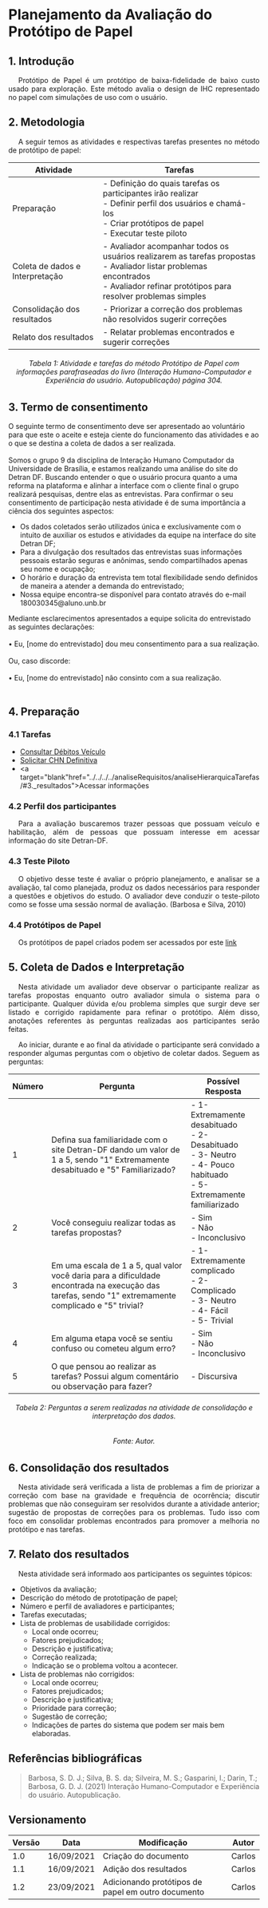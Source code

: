 # Planejamento da Avaliação do Protótipo de Papel

## 1. Introdução

<p style="text-indent: 20px; text-align: justify">
    Protótipo de Papel é um protótipo de baixa-fidelidade de baixo custo usado para exploração. Este método avalia o design de IHC representado no papel com simulações de uso com o usuário.  
</p>

## 2. Metodologia

<p style="text-indent: 20px; text-align: justify">
    A seguir temos as atividades e respectivas tarefas presentes no método de protótipo de papel:
</p>

<center>

| Atividade                       | Tarefas                                                                                                                                                                                      |
| ------------------------------- | -------------------------------------------------------------------------------------------------------------------------------------------------------------------------------------------- |
| Preparação                      | - Definição do quais tarefas os participantes irão realizar <br/> - Definir perfil dos usuários e chamá-los <br/> - Criar protótipos de papel <br/> - Executar teste piloto                  |
| Coleta de dados e Interpretação | - Avaliador acompanhar todos os usuários realizarem as tarefas propostas <br/> - Avaliador listar problemas encontrados <br/> - Avaliador refinar protótipos para resolver problemas simples |
| Consolidação dos resultados     | - Priorizar a correção dos problemas não resolvidos sugerir correções                                                                                                                        |
| Relato dos resultados           | - Relatar problemas encontrados e sugerir correções                                                                                                                                          |

</center>
<h6 align = "center">Tabela 1: Atividade e tarefas do método Protótipo de Papel com informações parafraseadas do livro (Interação Humano-Computador e Experiência do usuário. Autopublicação) página 304.</h6>

## 3. Termo de consentimento

<p style="text-indent: 20px; text-align: justify;">

O seguinte termo de consentimento deve ser apresentado ao voluntário para que este o aceite e esteja ciente do funcionamento das atividades e ao o que se destina a coleta de dados a ser realizada.
<br/><br/>
Somos o grupo 9 da disciplina de Interação Humano Computador da Universidade de Brasília, e estamos realizando uma análise do site do Detran DF. Buscando entender o que o usuário procura quanto a uma reforma na plataforma e alinhar a interface com o cliente final o grupo realizará pesquisas, dentre elas as entrevistas. Para confirmar o seu consentimento de participação nesta atividade é de suma importância a ciência dos seguintes aspectos:

<ul>
<li>Os dados coletados serão utilizados única e exclusivamente com o intuito de auxiliar os estudos e atividades da equipe na interface do site Detran DF;</li>
<li>Para a divulgação dos resultados das entrevistas suas informações pessoais estarão seguras e anônimas, sendo compartilhados apenas seu nome e ocupação;</li>
<li>O horário e duração da entrevista tem total flexibilidade sendo definidos de maneira a atender a demanda do entrevistado;</li>
<li>Nossa equipe encontra-se disponível para contato através do e-mail 180030345@aluno.unb.br</li>
</ul>

Mediante esclarecimentos apresentados a equipe solicita do entrevistado as seguintes declarações:
<br/><br/>
• Eu, [nome do entrevistado] dou meu consentimento para a sua realização.
<br/><br/>
Ou, caso discorde:
<br/><br/>
• Eu, [nome do entrevistado] não consinto com a sua realização.
<br/><br/>

</p>

## 4. Preparação

### 4.1 Tarefas

- <a target="blank" href="../../../../analiseRequisitos/analiseHierarquicaTarefas/#3._resultados">Consultar Débitos Veículo</a>
- <a target="blank" href="../../../../analiseRequisitos/analiseHierarquicaTarefas/#hta03:-solicitar-cnh-definitiva">Solicitar CHN Definitiva</a>
- <a target="blank"href="../../../../analiseRequisitos/analiseHierarquicaTarefas/#3.\_resultados">Acessar informações</a>

### 4.2 Perfil dos participantes

<p style="text-indent: 20px; text-align: justify">
    Para a avaliação buscaremos trazer pessoas que possuam veículo e habilitação, além de pessoas que possuam interesse em acessar informação do site Detran-DF.  
</p>

### 4.3 Teste Piloto

<p style="text-indent: 20px; text-align: justify">
    O objetivo desse teste é avaliar o próprio planejamento, e analisar se a avaliação, tal como planejada, produz os dados necessários para responder a questões e objetivos do estudo. O avaliador deve conduzir o teste-piloto como se fosse uma sessão normal de avaliação. (Barbosa e Silva, 2010)
</p>

### 4.4 Protótipos de Papel

<p style="text-indent: 20px; text-align: justify">
    Os protótipos de papel criados podem ser acessados por este <a href="../prototiposDePapel/#2.resultados" target="_blank">link</a>
</p>

## 5. Coleta de Dados e Interpretação

<p style="text-indent: 20px; text-align: justify">
    Nesta atividade um avaliador deve observar o participante realizar as tarefas propostas enquanto outro avaliador simula o sistema para o participante. Qualquer dúvida e/ou problema simples que surgir deve ser listado e corrigido rapidamente para refinar o protótipo. Além disso, anotações referentes às perguntas realizadas aos participantes serão feitas.
</p>

<p style="text-indent: 20px; text-align: justify">
    Ao iniciar, durante e ao final da atividade o participante será convidado a responder algumas perguntas com o objetivo de coletar dados. Seguem as perguntas:
</p>

| Número | Pergunta                                                                                                                                              | Possível Resposta                                                                                                                      |
| ------ | ----------------------------------------------------------------------------------------------------------------------------------------------------- | -------------------------------------------------------------------------------------------------------------------------------------- |
| 1      | Defina sua familiaridade com o site Detran-DF dando um valor de 1 a 5, sendo "1" Extremamente desabituado e "5" Familiarizado?                        | - 1- Extremamente desabituado <br/> - 2- Desabituado <br/> - 3- Neutro <br/> - 4- Pouco habituado <br/>- 5- Extremamente familiarizado |
| 2      | Você conseguiu realizar todas as tarefas propostas?                                                                                                   | - Sim <br/> - Não <br/> - Inconclusivo <br/>                                                                                           |
| 3      | Em uma escala de 1 a 5, qual valor você daria para a dificuldade encontrada na execução das tarefas, sendo "1" extremamente complicado e "5" trivial? | - 1- Extremamente complicado <br/> - 2- Complicado <br/> - 3- Neutro <br/> - 4- Fácil <br/> - 5- Trivial <br/>                         |
| 4      | Em alguma etapa você se sentiu confuso ou cometeu algum erro?                                                                                         | - Sim <br/> - Não <br/> - Inconclusivo <br/>                                                                                           |
| 5      | O que pensou ao realizar as tarefas? Possui algum comentário ou observação para fazer?                                                                | - Discursiva                                                                                                                           |

<h6 align = "center">Tabela 2: Perguntas a serem realizadas na atividade de consolidação e interpretação dos dados.</h6>
<h6 align = "center">Fonte: Autor.</h6>

## 6. Consolidação dos resultados

<p style="text-indent: 20px; text-align: justify">
    Nesta atividade será verificada a lista de problemas a fim de priorizar a correção com base na gravidade e frequência de ocorrência; discutir problemas que não conseguiram ser resolvidos durante a atividade anterior; sugestão de propostas de correções para os problemas. Tudo isso com foco em consolidar problemas encontrados para promover a melhoria no protótipo e nas tarefas.
</p>

## 7. Relato dos resultados

<p style="text-indent: 20px; text-align: justify">
    Nesta atividade será informado aos participantes os seguintes tópicos:
</p>

- Objetivos da avaliação;
- Descrição do método de prototipação de papel;
- Número e perfil de avaliadores e participantes;
- Tarefas executadas;
- Lista de problemas de usabilidade corrigidos:
    - Local onde ocorreu;
    - Fatores prejudicados;
    - Descrição e justificativa;
    - Correção realizada;
    - Indicação se o problema voltou a acontecer.
- Lista de problemas não corrigidos:
    - Local onde ocorreu;
    - Fatores prejudicados;
    - Descrição e justificativa;
    - Prioridade para correção;
    - Sugestão de correção;
    - Indicações de partes do sistema que podem ser mais bem elaboradas.

## Referências bibliográficas

> Barbosa, S. D. J.; Silva, B. S. da; Silveira, M. S.; Gasparini, I.; Darin, T.; Barbosa, G. D. J. (2021) Interação Humano-Computador e Experiência do usuário. Autopublicação.

## Versionamento

| Versão | Data       | Modificação           | Autor  |
| ------ | ---------- | --------------------- | ------ |
| 1.0    | 16/09/2021 | Criação do documento  | Carlos |
| 1.1    | 16/09/2021 | Adição dos resultados | Carlos |
| 1.2    | 23/09/2021 | Adicionando protótipos de papel em outro documento | Carlos |
